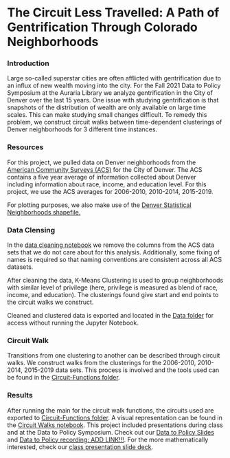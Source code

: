 # The Circuit Less Travelled: A Path of Gentrification Through Colorado Neighborhoods

### Introduction
Large so-called superstar cities are often afflicted with gentrification due to an influx of new wealth moving into the city. For the Fall 2021 Data to Policy Symposium at the Auraria Library we analyze gentrification in the City of Denver over the last 15 years. One issue with studying gentrification is that snapshots of the distribution of wealth are only available on large time scales. This can make studying small changes difficult. To remedy this problem, we construct circuit walks between time-dependent clusterings of Denver neighborhoods for 3 different time instances.

### Resources
For this project, we pulled data on Denver neighborhoods from the [American Community Surveys (ACS)](https://github.com/wgrewe/D2P-Optimization-Fall-2021/tree/main/Data) for the City of Denver. The ACS contains a five year average of information collected about Denver including information about race, income, and education level. For this project, we use the ACS averages for 2006-2010, 2010-2014, 2015-2019.

For plotting purposes, we also make use of the [Denver Statistical Neighborhoods shapefile.](https://github.com/wgrewe/D2P-Optimization-Fall-2021/tree/main/Data)

### Data Clensing
In the [data cleaning notebook](https://github.com/wgrewe/D2P-Optimization-Fall-2021/blob/main/Data/Survey%20Data%20Cleaning.ipynb) we remove the columns from the ACS data sets that we do not care about for this analysis. Additionally, some fixing of names is required so that naming conventions are consistent across all ACS datasets.

After cleaning the data, K-Means Clustering is used to group neighborhoods with similar level of privilege (here, privilege is measured as blend of race, income, and education). The clusterings found give start and end points to the circuit walks we construct. 

Cleaned and clustered data is exported and located in the [Data folder](https://github.com/wgrewe/D2P-Optimization-Fall-2021/tree/main/Data) for access without running the Jupyter Notebook.

### Circuit Walk
Transitions from one clustering to another can be described through circuit walks. We construct walks from the clusterings for the 2006-2010, 2010-2014, 2015-2019 data sets. This process is involved and the tools used can be found in the [Circuit-Functions folder](https://github.com/wgrewe/D2P-Optimization-Fall-2021/tree/main/Circuit-Functions).

### Results
After running the main for the circuit walk functions, the circuits used are exported to [Circuit-Functions folder](https://github.com/wgrewe/D2P-Optimization-Fall-2021/tree/main/Circuit-Functions). A visual representation can be found in the [Circuit Walks notebook](https://github.com/wgrewe/D2P-Optimization-Fall-2021/blob/main/Circuit%20Walks.ipynb). This project included presentations during class and at the Data to Policy Symposium. Check out our [Data to Policy Slides](https://github.com/wgrewe/D2P-Optimization-Fall-2021/blob/main/Presentations/The%20Circuit%20Less%20Travelled_%20A%20Path%20of%20Gentrification%20Through%20Colorado%20Neighborhoods%20D2P.pptx) and [Data to Policy recording: ADD LINK!!!](https://github.com/wgrewe/D2P-Optimization-Fall-2021/). For the more mathematically interested, check our [class presentation slide deck](https://github.com/wgrewe/D2P-Optimization-Fall-2021/blob/main/Presentations/The%20Circuit%20Less%20Travelled_%20A%20Path%20of%20Gentrification%20Through%20Colorado%20Neighborhoods%20Final%20Presentation.pptx).

